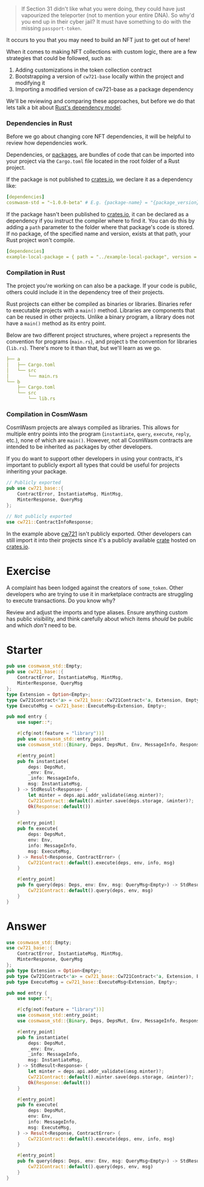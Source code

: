 <!---
Course: 2 
Lesson: 2
Exercise: 1

Title: Contracts and Libraries
Filename: lib.rs
-->

> If Section 31 didn't like what you were doing, they could have just vapourized the teleporter (not to mention your entire DNA). So why'd you end up in their cyber jail? It must have something to do with the missing `passport-token`.

It occurs to you that you may need to build an NFT just to get out of here!

When it comes to making NFT collections with custom logic, there are a few strategies that could be followed, such as:

1. Adding customizations in the token collection contract
2. Bootstrapping a version of `cw721-base` locally within the project and modifying it
3. Importing a modified version of cw721-base as a package dependency

We'll be reviewing and comparing these approaches, but before we do that lets talk a bit about [Rust's dependency model](https://doc.rust-lang.org/cargo/reference/specifying-dependencies.html).

### Dependencies in Rust

Before we go about changing core NFT dependencies, it will be helpful to review how dependencies work. 

Dependencies, or [packages](https://doc.rust-lang.org/book/ch07-01-packages-and-crates.html), are bundles of code that can be imported into your project via the `Cargo.toml` file located in the root folder of a Rust project. 

If the package is not published to [crates.io](https://crates.io/), we declare it as a dependency like:

```yaml
[dependencies]
cosmwasm-std = "~1.0.0-beta" # E.g. {package-name} = "{package_version}"
```

If the package hasn't been published to [crates.io](https://crates.io/), it can be declared as a dependency if you instruct the compiler where to find it. You can do this by adding a `path` parameter to the folder where that package's code is stored. If no package, of the specified name and version, exists at that path, your Rust project won't compile.

```yaml
[dependencies]
example-local-package = { path = "../example-local-package", version = "0.1.0" }
```

### Compilation in Rust

The project you're working on can also be a package. If your code is public, others could include it in the dependency tree of their projects.

Rust projects can either be compiled as binaries or libraries. Binaries refer to executable projects with a `main()` method. Libraries are components that can be reused in other projects. Unlike a binary program, a library does not have a `main()` method as its entry point.

Below are two different project structures, where project `a` represents the convention for programs (`main.rs`), and project `b` the convention for libraries (`lib.rs`). There's more to it than that, but we'll learn as we go.

```yaml
├── a
│   ├── Cargo.toml
│   └── src
│       └── main.rs
└── b
    ├── Cargo.toml
    └── src
        └── lib.rs
```

### Compilation in CosmWasm

CosmWasm projects are always compiled as libraries. This allows for multiple entry points into the program (`instantiate`, `query`, `execute`, `reply`, etc.), none of which are `main()`. However, not all CosmWasm contracts are intended to be inherited as packages by other developers. 

If you do want to support other developers in using your contracts, it's important to publicly export all types that could be useful for projects inheriting your package. 

```rs
// Publicly exported
pub use cw721_base::{
    ContractError, InstantiateMsg, MintMsg, 
    MinterResponse, QueryMsg
};

// Not publicly exported
use cw721::ContractInfoResponse;
```

In the example above [cw721](https://crates.io/crates/cw721) isn't publicly exported. Other developers can still import it into their projects since it's a publicly available [crate](https://doc.rust-lang.org/rust-by-example/crates.html) hosted on [crates.io](https://crates.io/).

# Exercise
A complaint has been lodged against the creators of `some_token`. Other developers who are trying to use it in marketplace contracts are struggling to execute transactions. Do you know why?

Review and adjust the imports and type aliases. Ensure anything custom has public visibility, and think carefully about which items _should_ be public and which _don't_ need to be.

# Starter
```rs
pub use cosmwasm_std::Empty;
pub use cw721_base::{
    ContractError, InstantiateMsg, MintMsg, 
    MinterResponse, QueryMsg
};
type Extension = Option<Empty>;
type Cw721Contract<'a> = cw721_base::Cw721Contract<'a, Extension, Empty, Empty, Empty>;
type ExecuteMsg = cw721_base::ExecuteMsg<Extension, Empty>;

pub mod entry {
    use super::*;

    #[cfg(not(feature = "library"))]
    pub use cosmwasm_std::entry_point;
    use cosmwasm_std::{Binary, Deps, DepsMut, Env, MessageInfo, Response, StdResult};

    #[entry_point]
    pub fn instantiate(
        deps: DepsMut,
        _env: Env,
        _info: MessageInfo,
        msg: InstantiateMsg,
    ) -> StdResult<Response> {
        let minter = deps.api.addr_validate(&msg.minter)?;
        Cw721Contract::default().minter.save(deps.storage, &minter)?;
        Ok(Response::default())
    }

    #[entry_point]
    pub fn execute(
        deps: DepsMut,
        env: Env,
        info: MessageInfo,
        msg: ExecuteMsg,
    ) -> Result<Response, ContractError> {
        Cw721Contract::default().execute(deps, env, info, msg)
    }

    #[entry_point]
    pub fn query(deps: Deps, env: Env, msg: QueryMsg<Empty>) -> StdResult<Binary> {
        Cw721Contract::default().query(deps, env, msg)
    }
}
```

# Answer

```rs
use cosmwasm_std::Empty;
use cw721_base::{
    ContractError, InstantiateMsg, MintMsg, 
    MinterResponse, QueryMsg
};
pub type Extension = Option<Empty>;
pub type Cw721Contract<'a> = cw721_base::Cw721Contract<'a, Extension, Empty, Empty, Empty>;
pub type ExecuteMsg = cw721_base::ExecuteMsg<Extension, Empty>;

pub mod entry {
    use super::*;

    #[cfg(not(feature = "library"))]
    use cosmwasm_std::entry_point;
    use cosmwasm_std::{Binary, Deps, DepsMut, Env, MessageInfo, Response, StdResult};

    #[entry_point]
    pub fn instantiate(
        deps: DepsMut,
        _env: Env,
        _info: MessageInfo,
        msg: InstantiateMsg,
    ) -> StdResult<Response> {
        let minter = deps.api.addr_validate(&msg.minter)?;
        Cw721Contract::default().minter.save(deps.storage, &minter)?;
        Ok(Response::default())
    }

    #[entry_point]
    pub fn execute(
        deps: DepsMut,
        env: Env,
        info: MessageInfo,
        msg: ExecuteMsg,
    ) -> Result<Response, ContractError> {
        Cw721Contract::default().execute(deps, env, info, msg)
    }

    #[entry_point]
    pub fn query(deps: Deps, env: Env, msg: QueryMsg<Empty>) -> StdResult<Binary> {
        Cw721Contract::default().query(deps, env, msg)
    }
}
```